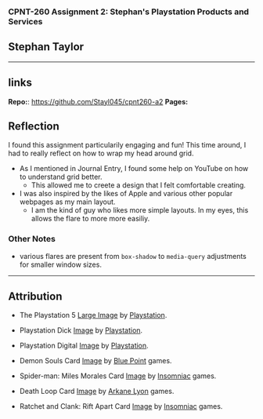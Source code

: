 ### CPNT-260 Assignment 2: Stephan's Playstation Products and Services

## Stephan Taylor

---

## links

**Repo:**: https://github.com/Stayl045/cpnt260-a2
**Pages:**

## Reflection

I found this assignment particularily engaging and fun! This time around, I had to really reflect on how to wrap my head around grid.

- As I mentioned in Journal Entry, I found some help on YouTube on how to understand grid better.
  - This allowed me to creete a design that I felt comfortable creating.
- I was also inspired by the likes of Apple and various other popular webpages as my main layout.
  - I am the kind of guy who likes more simple layouts. In my eyes, this allows the flare to more more easiliy.

### Other Notes

- various flares are present from `box-shadow` to `media-query` adjustments for smaller window sizes.

---

## Attribution

- The Playstation 5 [Large Image](https://i.guim.co.uk/img/media/953860ce3e8f24da59a4a0173383eb95f9384c78/141_21_810_486/master/810.jpg?width=1200&quality=85&auto=format&fit=max&s=4b7289aa83a0ca6a38868e2eff666feb) by [Playstation](https://www.playstation.com/en-ca/).

- Playstation Dick [Image](https://trendinline.com/new/sony-ps5-playstation-5-us-plug-blu-ray-edition-white/) by [Playstation](https://www.playstation.com/en-ca/).

- Playstation Digital [Image](https://www.cnn.com/2021/11/03/cnn-underscored/ps5-vs-ps5-digital-edition/index.html) by [Playstation](https://www.playstation.com/en-ca/).

- Demon Souls Card [Image](https://images.pushsquare.com/9bb3008638bd1/demons-souls-cover.cover_large.jpg) by [Blue Point](https://www.bluepointgames.com//) games.

- Spider-man: Miles Morales Card [Image](https://m.media-amazon.com/images/I/819ANa02MqL._AC_SX466_.jpg) by [Insomniac](https://insomniac.games/) games.

- Death Loop Card [Image](https://pisces.bbystatic.com/image2/BestBuy_US/images/products/6441/6441960cv11d.jpg;maxHeight=640;maxWidth=550) by [Arkane Lyon](https://www.arkane-studios.com/en) games.

- Ratchet and Clank: Rift Apart Card [Image](https://www.mobygames.com/images/covers/l/780049-ratchet-clank-rift-apart-playstation-5-front-cover.jpg) by [Insomniac](https://insomniac.games/) games.
